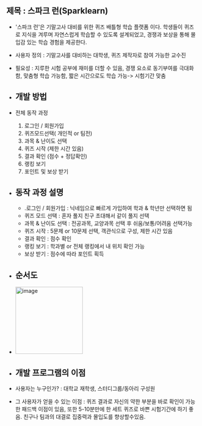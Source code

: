 
## 제목 : 스파크 런(Sparklearn)

- '스파크 런'은 기말고사 대비를 위한 퀴즈 배틀형 학습 플랫폼 이다. 학생들이 퀴즈로 지식을 겨루며 자연스럽게 학습할 수 있도록 설계되었고, 경쟁과 보상을 통해 몰입감 있는 학습 경험을 제공한다.
-  사용자 정의 : 기말고사를 대비하는 대학생, 퀴즈 제작자로 참여 가능한 교수진

- 필요성 : 지루한 시험 공부에 재미를 더할 수 있음, 경쟁 요소로 동기부여를 극대화 함, 맞춤형 학습 가능함, 짧은 시간으로도 학습 가능-> 시험기간 맞춤

- ## 개발 방법
- 전체 동작 과정
	1. 로그인 / 회원가입
	2. 퀴즈모드선택( 개인적 or 팀전)
	3. 과목 & 난이도 선택
	4. 퀴즈 시작 (제한 시간 있음)
	5. 결과 확인 (점수 + 정답확인)
	6. 랭킹 보기
	7. 포인트 및 보상 받기
- ## 동작 과정 설명
	- .로그인 / 회원가입 : 닉네임으로 빠르게 가입하여 학과 & 학년만 선택하면 됨
	- 퀴즈 모드 선택 : 혼자 풀지 친구 초대해서 같이 풀지 선택
	- 과목 & 난이도 선택 : 전공과목, 교양과목 선택 후 쉬움/보통/어려움 선택가능
	- 퀴즈 시작 : 5문제 or 10문제 선택, 객관식으로 구성, 제한 시간 있음
	- 결과 확인 : 점수 확인
	- 랭킹 보기 : 학과별 or 전체 랭킹에서 내 위치 확인 가능
	- 보상 받기 : 점수에 따라 포인트 획득

 - ## 순서도

 - <img width="176" alt="image" src="https://github.com/user-attachments/assets/15a42c59-c223-4e57-8c19-2e46f0849eec" />

- ## 개발 프로그램의 이점
-  사용자는 누구인가?  : 대학교 재학생, 스터디그룹/동아리 구성원
		 
- 그 사용자가 얻을 수 있는 이점 : 퀴즈 결과로 자신의 약한 부분을 바로 확인이 가능한 패드백 이점이 있음, 또한 5-10분만에 한 세트 퀴즈로 바쁜 시험기간에 하기 좋음. 친구나 팀과의 대결로 집중력과 몰입도를 향상할수있음.


